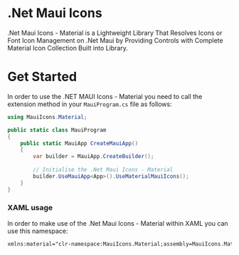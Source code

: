 # .Net Maui Icons

.Net Maui Icons - Material is a Lightweight Library That Resolves Icons or Font Icon Management on .Net Maui by Providing Controls with Complete Material Icon Collection Built into Library.

# Get Started
In order to use the .NET MAUI Icons - Material you need to call the extension method in your `MauiProgram.cs` file as follows:

```csharp
using MauiIcons.Material;

public static class MauiProgram
{
	public static MauiApp CreateMauiApp()
	{
		var builder = MauiApp.CreateBuilder();
		
		// Initialise the .Net Maui Icons - Material
		builder.UseMauiApp<App>().UseMaterialMauiIcons();
	}
}
```

### XAML usage

In order to make use of the .Net Maui Icons - Material within XAML you can use this namespace:

```xml
xmlns:material="clr-namespace:MauiIcons.Material;assembly=MauiIcons.Material"
```
